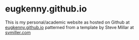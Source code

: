 # eugkenny.github.io
This is my personal/academic website as hosted on Github at [eugkenny.github.io](https://eugkenny.github.io) patterned from a template by Steve Millar at [svmiller.com](http://svmiller.com)
